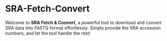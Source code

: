# SRA-Fetch-Convert
Welcome to **SRA Fetch &amp; Convert**, a powerful tool to download and convert SRA data into FASTQ format effortlessly. Simply provide the SRA accession numbers, and let the tool handle the rest!
